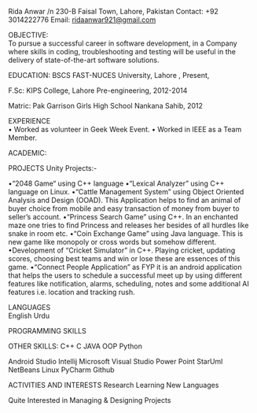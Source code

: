 Rida Anwar /n
230-B Faisal Town, Lahore, Pakistan
Contact: +92 3014222776
Email: ridaanwar921@gmail.com				

OBJECTIVE:	
To pursue a successful career in software development, in a Company where skills in coding, troubleshooting and testing will be useful in the delivery of state-of-the-art software solutions.
	

EDUCATION:
BSCS 	FAST-NUCES University, Lahore , Present,

F.Sc:	KIPS College, Lahore Pre-engineering, 2012-2014 

Matric: Pak Garrison Girls High School  Nankana Sahib,  2012

EXPERIENCE	
•	Worked as volunteer in Geek Week Event.
•	Worked in IEEE as a Team Member.

ACADEMIC:

PROJECTS	Unity Projects:-

•“2048 Game“ using C++ language
•“Lexical Analyzer” using C++ language on Linux. 
•“Cattle Management System” using Object Oriented Analysis and Design (OOAD). This Application helps to find an animal of buyer choice from mobile and easy transaction of money from buyer to seller’s account.
•“Princess Search Game” using C++. In an enchanted maze one tries to find Princess and releases her besides of all hurdles like snake in room etc.
•“Coin Exchange Game” using Java language. This is new game like monopoly or cross words but somehow different.
•Development of “Cricket Simulator” in C++. Playing cricket, updating scores, choosing best teams and win or lose these are essences of this game.
•“Connect People Application” as FYP it is an android application that helps the users to schedule a successful meet up by using different features like notification, alarms, scheduling, notes and some additional AI features i.e. location and tracking rush.

LANGUAGES	
English   Urdu  

PROGRAMMING SKILLS

OTHER SKILLS:
C++      C      JAVA    OOP   Python 


Android Studio    Intellij   Microsoft Visual Studio     Power Point   StarUml    NetBeans     Linux     PyCharm     Github 

ACTIVITIES 
 AND 
 INTERESTS	Research        Learning New Languages

Quite Interested in Managing & Designing Projects


